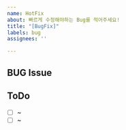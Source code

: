 ```yaml
---
name: HotFix
about: 빠르게 수정해야하는 Bug를 적어주세요!
title: "[BugFix]"
labels: bug
assignees: ''

---
```


## BUG Issue


## ToDo
- [ ] ~
- [ ] ~
